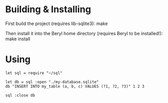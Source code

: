 # Building & Installing
First build the project (requires lib-sqlite3):
	make

Then install it into the Beryl home directory (requires Beryl to be installed!):
	make install

# Using
	let sql = require "~/sql"
	
	let db = sql :open "./my-database.sqlite"
	db "INSERT INTO my_table (a, b, c) VALUES (?1, ?2, ?3)" 1 2 3
	
	sql :close db
